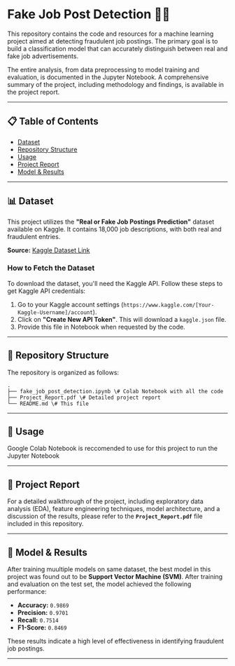 # Fake Job Post Detection 🕵️‍♀️

This repository contains the code and resources for a machine learning project aimed at detecting fraudulent job postings. The primary goal is to build a classification model that can accurately distinguish between real and fake job advertisements.

The entire analysis, from data preprocessing to model training and evaluation, is documented in the Jupyter Notebook. A comprehensive summary of the project, including methodology and findings, is available in the project report.

---

## 📋 Table of Contents

- [Dataset](#-dataset)
- [Repository Structure](#-repository-structure)
- [Usage](#-usage)
- [Project Report](#-project-report)
- [Model & Results](#-model--results)

---

## 📊 Dataset

This project utilizes the **"Real or Fake Job Postings Prediction"** dataset available on Kaggle. It contains 18,000 job descriptions, with both real and fraudulent entries.

**Source:** [Kaggle Dataset Link](https://www.kaggle.com/datasets/shivamb/real-or-fake-fake-jobposting-prediction)

### How to Fetch the Dataset

To download the dataset, you'll need the Kaggle API. Follow these steps to get Kaggle API credentials:

1. Go to your Kaggle account settings (`https://www.kaggle.com/[Your-Kaggle-Username]/account`).
2. Click on **"Create New API Token"**. This will download a `kaggle.json` file.
3. Provide this file in Notebook when requested by the code.

---

## 📁 Repository Structure

The repository is organized as follows:

```
.
├── fake_job_post_detection.ipynb \# Colab Notebook with all the code
├── Project_Report.pdf \# Detailed project report
└── README.md \# This file

```

---

## 🚀 Usage

Google Colab Notebook is reccomended to use for this project to run the Jupyter Notebook

---

## 📄 Project Report

For a detailed walkthrough of the project, including exploratory data analysis (EDA), feature engineering techniques, model architecture, and a discussion of the results, please refer to the **`Project_Report.pdf`** file included in this repository.

---

## 🤖 Model & Results

After training muultiple models on same dataset, the best model in this project was found out to be **Support Vector Machine (SVM)**. After training and evaluation on the test set, the model achieved the following performance:

- **Accuracy:** `0.9869`
- **Precision:** `0.9701`
- **Recall:** `0.7514`
- **F1-Score:** `0.8469`

These results indicate a high level of effectiveness in identifying fraudulent job postings.

---
